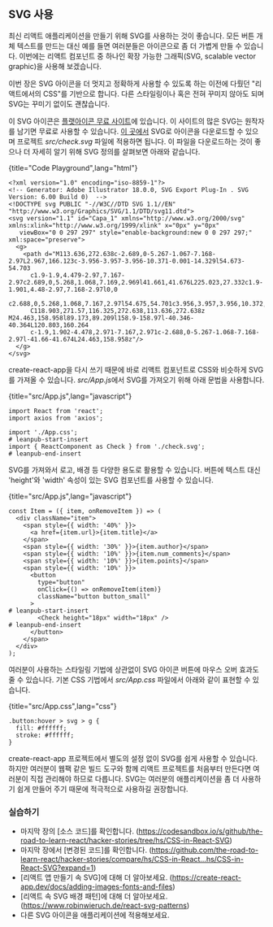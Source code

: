 ## SVG 사용

최신 리액트 애플리케이션을 만들기 위해 SVG를 사용하는 것이 좋습니다. 모든 버튼 개체 텍스트를 만드는 대신 예를 들면 여러분들은 아이콘으로 좀 더 가볍게 만들 수 있습니다. 이번에는 리액트 컴포넌트 중 하나인 확장 가능한 그래픽(SVG, scalable vector graphic)을 사용해 보겠습니다. 

이번 장은 SVG 아이콘을 더 멋지고 정확하게 사용할 수 있도록 하는 이전에 다뤘던 "리액트에서의 CSS"를 기반으로 합니다. 다른 스타일링이나 혹은 전혀 꾸미지 않아도 되며 SVG는 꾸미기 없이도 괜찮습니다. 

이 SVG 아이콘은 [플랫아이콘 무료 사이트](https://www.flaticon.com/authors/freepik)에 있습니다. 이 사이트의 많은 SVG는 원작자를 남기면 무료로 사용할 수 있습니다. [이 곳에서](https://www.flaticon.com/free-icon/check_109748) SVG로 아이콘을 다운로드할 수 있으며 프로젝트 *src/check.svg* 파일에 적용하면 됩니다. 이 파일을 다운로드하는 것이 좋으나 더 자세히 알기 위해 SVG 정의를 살펴보면 아래와 같습니다.

{title="Code Playground",lang="html"}
~~~~~~~
<?xml version="1.0" encoding="iso-8859-1"?>
<!-- Generator: Adobe Illustrator 18.0.0, SVG Export Plug-In . SVG Version: 6.00 Build 0)  -->
<!DOCTYPE svg PUBLIC "-//W3C//DTD SVG 1.1//EN" "http://www.w3.org/Graphics/SVG/1.1/DTD/svg11.dtd">
<svg version="1.1" id="Capa_1" xmlns="http://www.w3.org/2000/svg" xmlns:xlink="http://www.w3.org/1999/xlink" x="0px" y="0px"
   viewBox="0 0 297 297" style="enable-background:new 0 0 297 297;" xml:space="preserve">
  <g>
    <path d="M113.636,272.638c-2.689,0-5.267-1.067-7.168-2.97L2.967,166.123c-3.956-3.957-3.956-10.371-0.001-14.329l54.673-54.703
      c1.9-1.9,4.479-2.97,7.167-2.97c2.689,0,5.268,1.068,7.169,2.969l41.661,41.676L225.023,27.332c1.9-1.901,4.48-2.97,7.168-2.97l0,0
      c2.688,0,5.268,1.068,7.167,2.97l54.675,54.701c3.956,3.957,3.956,10.372,0,14.328L120.803,269.668
      C118.903,271.57,116.325,272.638,113.636,272.638z M24.463,158.958l89.173,89.209l158.9-158.97l-40.346-40.364L120.803,160.264
      c-1.9,1.902-4.478,2.971-7.167,2.971c-2.688,0-5.267-1.068-7.168-2.97l-41.66-41.674L24.463,158.958z"/>
  </g>
</svg>
~~~~~~~

create-react-app을 다시 쓰기 때문에 바로 리액트 컴포넌트로 CSS와 비슷하게 SVG를 가져올 수 있습니다. *src/App.js*에서 SVG를 가져오기 위해 아래 문법을 사용합니다.

{title="src/App.js",lang="javascript"}
~~~~~~~
import React from 'react';
import axios from 'axios';

import './App.css';
# leanpub-start-insert
import { ReactComponent as Check } from './check.svg';
# leanpub-end-insert
~~~~~~~

SVG를 가져와서 로고, 배경 등 다양한 용도로 활용할 수 있습니다. 버튼에 텍스트 대신 'height'와 'width' 속성이 있는 SVG 컴포넌트를 사용할 수 있습니다.

{title="src/App.js",lang="javascript"}
~~~~~~~
const Item = ({ item, onRemoveItem }) => (
  <div className="item">
    <span style={{ width: '40%' }}>
      <a href={item.url}>{item.title}</a>
    </span>
    <span style={{ width: '30%' }}>{item.author}</span>
    <span style={{ width: '10%' }}>{item.num_comments}</span>
    <span style={{ width: '10%' }}>{item.points}</span>
    <span style={{ width: '10%' }}>
      <button
        type="button"
        onClick={() => onRemoveItem(item)}
        className="button button_small"
      >
# leanpub-start-insert
        <Check height="18px" width="18px" />
# leanpub-end-insert
      </button>
    </span>
  </div>
);
~~~~~~~

여러분이 사용하는 스타일링 기법에 상관없이 SVG 아이콘 버튼에 마우스 오버 효과도 줄 수 있습니다. 기본 CSS 기법에서 *src/App.css* 파일에서 아래와 같이 표현할 수 있습니다.

{title="src/App.css",lang="css"}
~~~~~~~
.button:hover > svg > g {
  fill: #ffffff;
  stroke: #ffffff;
}
~~~~~~~

create-react-app 프로젝트에서 별도의 설정 없이 SVG를 쉽게 사용할 수 있습니다. 하지만 여러분이 웹팩 같은 빌드 도구와 함께 리액트 프로젝트를 처음부터 만든다면 여러분이 직접 관리해야 하므로 다릅니다. SVG는 여러분의 애플리케이션을 좀 더 사용하기 쉽게 만들어 주기 때문에 적극적으로 사용하길 권장합니다.

### 실습하기

* 마지막 장의 [소스 코드]를 확인합니다. (https://codesandbox.io/s/github/the-road-to-learn-react/hacker-stories/tree/hs/CSS-in-React-SVG)
* 마지막 장에서 [변경된 코드]를 확인합니다. (https://github.com/the-road-to-learn-react/hacker-stories/compare/hs/CSS-in-React...hs/CSS-in-React-SVG?expand=1)
* [리액트 앱 만들기 속 SVG]에 대해 더 알아보세요. (https://create-react-app.dev/docs/adding-images-fonts-and-files)
* [리액트 속 SVG 배경 패턴]에 대해 더 알아보세요. (https://www.robinwieruch.de/react-svg-patterns)
* 다른 SVG 아이콘을 애플리케이션에 적용해보세요.
